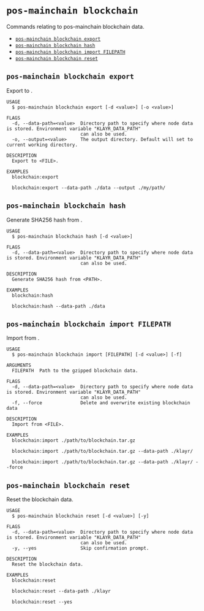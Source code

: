 # `pos-mainchain blockchain`

Commands relating to pos-mainchain blockchain data.

- [`pos-mainchain blockchain export`](#pos-mainchain-blockchain-export)
- [`pos-mainchain blockchain hash`](#pos-mainchain-blockchain-hash)
- [`pos-mainchain blockchain import FILEPATH`](#pos-mainchain-blockchain-import-filepath)
- [`pos-mainchain blockchain reset`](#pos-mainchain-blockchain-reset)

## `pos-mainchain blockchain export`

Export to <FILE>.

```
USAGE
  $ pos-mainchain blockchain export [-d <value>] [-o <value>]

FLAGS
  -d, --data-path=<value>  Directory path to specify where node data is stored. Environment variable "KLAYR_DATA_PATH"
                           can also be used.
  -o, --output=<value>     The output directory. Default will set to current working directory.

DESCRIPTION
  Export to <FILE>.

EXAMPLES
  blockchain:export

  blockchain:export --data-path ./data --output ./my/path/
```

## `pos-mainchain blockchain hash`

Generate SHA256 hash from <PATH>.

```
USAGE
  $ pos-mainchain blockchain hash [-d <value>]

FLAGS
  -d, --data-path=<value>  Directory path to specify where node data is stored. Environment variable "KLAYR_DATA_PATH"
                           can also be used.

DESCRIPTION
  Generate SHA256 hash from <PATH>.

EXAMPLES
  blockchain:hash

  blockchain:hash --data-path ./data
```

## `pos-mainchain blockchain import FILEPATH`

Import from <FILE>.

```
USAGE
  $ pos-mainchain blockchain import [FILEPATH] [-d <value>] [-f]

ARGUMENTS
  FILEPATH  Path to the gzipped blockchain data.

FLAGS
  -d, --data-path=<value>  Directory path to specify where node data is stored. Environment variable "KLAYR_DATA_PATH"
                           can also be used.
  -f, --force              Delete and overwrite existing blockchain data

DESCRIPTION
  Import from <FILE>.

EXAMPLES
  blockchain:import ./path/to/blockchain.tar.gz

  blockchain:import ./path/to/blockchain.tar.gz --data-path ./klayr/

  blockchain:import ./path/to/blockchain.tar.gz --data-path ./klayr/ --force
```

## `pos-mainchain blockchain reset`

Reset the blockchain data.

```
USAGE
  $ pos-mainchain blockchain reset [-d <value>] [-y]

FLAGS
  -d, --data-path=<value>  Directory path to specify where node data is stored. Environment variable "KLAYR_DATA_PATH"
                           can also be used.
  -y, --yes                Skip confirmation prompt.

DESCRIPTION
  Reset the blockchain data.

EXAMPLES
  blockchain:reset

  blockchain:reset --data-path ./klayr

  blockchain:reset --yes
```
